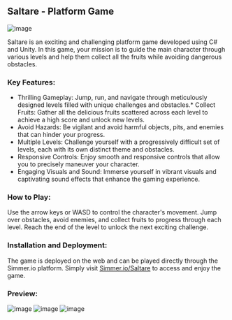 ## Saltare - Platform Game

![image](https://github.com/yohelperez/PlatformsGame/assets/55060788/550af153-0067-41b3-bfa8-bf7d4ff1aa84)

Saltare is an exciting and challenging platform game developed using C# and Unity. In this game, your mission is to guide the main character through various levels and help them collect all the fruits while avoiding dangerous obstacles.


### Key Features:


* Thrilling Gameplay: Jump, run, and navigate through meticulously designed levels filled with unique challenges and obstacles.*
Collect Fruits: Gather all the delicious fruits scattered across each level to achieve a high score and unlock new levels.
* Avoid Hazards: Be vigilant and avoid harmful objects, pits, and enemies that can hinder your progress.
* Multiple Levels: Challenge yourself with a progressively difficult set of levels, each with its own distinct theme and obstacles.
* Responsive Controls: Enjoy smooth and responsive controls that allow you to precisely maneuver your character.
* Engaging Visuals and Sound: Immerse yourself in vibrant visuals and captivating sound effects that enhance the gaming experience.

### How to Play:
Use the arrow keys or WASD to control the character's movement.
Jump over obstacles, avoid enemies, and collect fruits to progress through each level.
Reach the end of the level to unlock the next exciting challenge.

### Installation and Deployment:
The game is deployed on the web and can be played directly through the Simmer.io platform.
Simply visit [Simmer.io/Saltare](https://simmer.io/@YohelPerez/saltare) to access and enjoy the game.


### Preview:

![image](https://github.com/yohelperez/PlatformsGame/assets/55060788/26c0602f-3e5e-4fea-84a6-2ec9b25aa30d)
![image](https://github.com/yohelperez/PlatformsGame/assets/55060788/39e0ec17-2c7c-4d89-ba44-ef70deab4e4f)
![image](https://github.com/yohelperez/PlatformsGame/assets/55060788/9e6c8b77-7f78-4e6b-bdd6-a8077d31b979)

